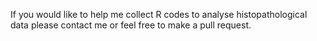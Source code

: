 If you would like to help me collect R codes to analyse histopathological data please contact me or feel free to make a pull request.

